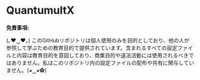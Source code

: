 # QuantumultX
**免責事項:**

(｡♥‿♥｡) このGitHubリポジトリは個人使用のみを目的としており、他の人が参照して学ぶための教育目的で提供されています。含まれるすべての設定ファイルと内容は教育目的を意図しており、商業目的や違法活動には使用されるべきではありません。私はこのリポジトリ内の設定ファイルの配布や共有に関与していません。(◕‿◕✿)
